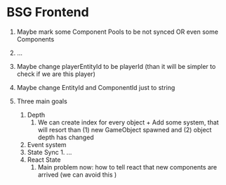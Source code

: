 # BSG Frontend

1. Maybe mark some Component Pools to be not synced OR even some Components
1. ...

1. Maybe change playerEntityId to be playerId (than it will be simpler to check if we are this player)
1. Maybe change EntityId and ComponentId just to string
1. Three main goals
   1. Depth
      1. We can create index for every object + Add some system, that will resort than (1) new GameObject spawned
         and (2) object depth has changed
   1. Event system
   1. State Sync 1. ...
   1. React State
      1. Main problem now: how to tell react that new components are arrived (we can avoid this )
